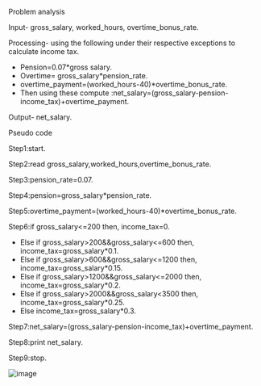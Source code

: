 Problem analysis

Input-  gross_salary, worked_hours, overtime_bonus_rate.

Processing- using the following under their respective exceptions to calculate income tax.

  - Pension=0.07*gross salary.
  - Overtime= gross_salary*pension_rate.
  - overtime_payment=(worked_hours-40)*overtime_bonus_rate.
  - Then using these compute :net_salary=(gross_salary-pension-income_tax)+overtime_payment.
    
Output- net_salary.

Pseudo code

Step1:start.

Step2:read gross_salary,worked_hours,overtime_bonus_rate.

Step3:pension_rate=0.07.

Step4:pension=gross_salary*pension_rate.

Step5:overtime_payment=(worked_hours-40)*overtime_bonus_rate.

Step6:if gross_salary<=200 then, income_tax=0.

  - Else if gross_salary>200&&gross_salary<=600 then, income_tax=gross_salary*0.1.
  - Else if gross_salary>600&&gross_salary<=1200 then, income_tax=gross_salary*0.15.
  - Else if gross_salary>1200&&gross_salary<=2000 then, income_tax=gross_salary*0.2.
  - Else if gross_salary>2000&&gross_salary<3500 then, income_tax=gross_salary*0.25.
  - Else income_tax=gross_salary*0.3.

Step7:net_salary=(gross_salary-pension-income_tax)+overtime_payment.

Step8:print net_salary.

Step9:stop.



![image](https://github.com/SWEG-2015EC-Batch/Binary-Bombers/assets/149320386/c7456ee7-d915-4b09-bf50-4b377dd8c9c2)

